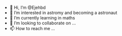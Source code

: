 - 👋 Hi, I’m @Ejehbd
- 👀 I’m interested in astromy and becoming a astronaut
- 🌱 I’m currently learning in maths
- 💞️ I’m looking to collaborate on ...
- 📫 How to reach me ...

<!---
Ejehbd/Ejehbd is a ✨ special ✨ repository because its `README.md` (this file) appears on your GitHub profile.
You can click the Preview link to take a look at your changes.
--->
